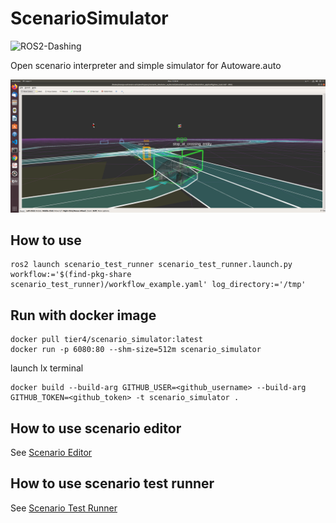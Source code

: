 # ScenarioSimulator

![ROS2-Dashing](https://github.com/tier4/scenario_simulator.auto/workflows/ROS2-Dashing/badge.svg)

Open scenario interpreter and simple simulator for Autoware.auto 

![rviz](image/rviz.png "rviz")


## How to use
```
ros2 launch scenario_test_runner scenario_test_runner.launch.py workflow:='$(find-pkg-share scenario_test_runner)/workflow_example.yaml' log_directory:='/tmp'
```

## Run with docker image

```
docker pull tier4/scenario_simulator:latest
docker run -p 6080:80 --shm-size=512m scenario_simulator
```

launch lx terminal

```
docker build --build-arg GITHUB_USER=<github_username> --build-arg GITHUB_TOKEN=<github_token> -t scenario_simulator .
```

## How to use scenario editor
See [Scenario Editor](doc/README.md)

## How to use scenario test runner
See [Scenario Test Runner](test_runner/scenario_test_runner)
